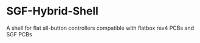 # SGF-Hybrid-Shell
A shell for flat all-button controllers compatible with flatbox rev4 PCBs and SGF PCBs

